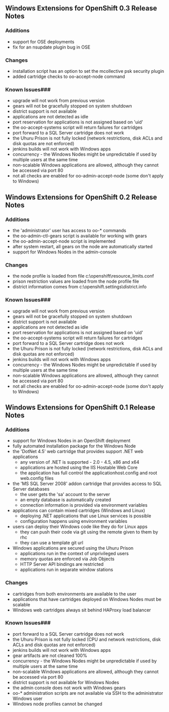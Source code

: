 ## Windows Extensions for OpenShift 0.3 Release Notes ##

### Additions ###

- support for OSE deployments
- fix for an nsupdate plugin bug in OSE

### Changes ###

- installation script has an option to set the mcollective psk security plugin
- added cartridge checks to oo-accept-node command

### Known Issues###

- upgrade will not work from previous version
- gears will not be gracefully stopped on system shutdown
- district support is not available
- applications are not detected as idle
- port reservation for applications is not assigned based on 'uid'
- the oo-accept-systems script will return failures for cartridges
- port forward to a SQL Server cartridge does not work
- the Uhuru Prison is not fully locked (network restrictions, disk ACLs and disk quotas are not enforced)
- jenkins builds will not work with Windows apps
- concurrency - the Windows Nodes might be unpredictable if used by multiple users at the same time
- non-scalable Windows applications are allowed, although they cannot be accessed via port 80
- not all checks are enabled for oo-admin-accept-node (some don't apply to Windows)


## Windows Extensions for OpenShift 0.2 Release Notes ##

### Additions ###

- the 'administrator' user has access to oo-* commands
- the oo-admin-ctl-gears script is available for working with gears
- the oo-admin-accept-node script is implemented
- after system restart, all gears on the node are automatically started
- support for Windows Nodes in the admin-console

### Changes ###

- the node profile is loaded from file c:\openshift\resource_limits.conf
- prison restriction values are loaded from the node profile file
- district information comes from c:\openshift\.settings\district.info

### Known Issues###

- upgrade will not work from previous version
- gears will not be gracefully stopped on system shutdown
- district support is not available
- applications are not detected as idle
- port reservation for applications is not assigned based on 'uid'
- the oo-accept-systems script will return failures for cartridges
- port forward to a SQL Server cartridge does not work
- the Uhuru Prison is not fully locked (network restrictions, disk ACLs and disk quotas are not enforced)
- jenkins builds will not work with Windows apps
- concurrency - the Windows Nodes might be unpredictable if used by multiple users at the same time
- non-scalable Windows applications are allowed, although they cannot be accessed via port 80
- not all checks are enabled for oo-admin-accept-node (some don't apply to Windows)

## Windows Extensions for OpenShift 0.1 Release Notes ##

### Additions ###

- support for Windows Nodes in an OpenShift deployment
- fully automated installation package for the Windows Node
- the 'DotNet 4.5' web cartridge that provides support .NET web applications
	- any version of .NET is supported - 2.0 - 4.5, x86 and x64
	- applications are hosted using the IIS Hostable Web Core
	- the application has full control the applicationhost.config and root web.config files
- the 'MS SQL Server 2008' addon cartridge that provides access to SQL Server databases
	- the user gets the 'sa' account to the server
	- an empty database is automatically created
	- connection information is provided via environment variables
- applications can contain mixed cartridges (Windows and Linux)
	- deploying .NET applications that use Linux services is possible
	- configuration happens using environment variables
- users can deploy their Windows code like they do for Linux apps
	- they can push their code via git using the remote given to them by rhc
	- they can use a template git url
- Windows applications are secured using the Uhuru Prison
	- applications run in the context of unprivileged users
	- memory quotas are enforced via Job Objects
	- HTTP Server API bindings are restricted
	- applications run in separate window stations

### Changes ###

- cartridges from both environments are available to the user
- applications that have cartridges deployed on Windows Nodes must be scalable
- Windows web cartridges always sit behind HAProxy load balancer

### Known Issues###

- port forward to a SQL Server cartridge does not work
- the Uhuru Prison is not fully locked (CPU and network restrictions, disk ACLs and disk quotas are not enforced)
- jenkins builds will not work with Windows apps
- gear artifacts are not cleaned 100%
- concurrency - the Windows Nodes might be unpredictable if used by multiple users at the same time
- non-scalable Windows applications are allowed, although they cannot be accessed via port 80
- district support is not available for Windows Nodes
- the admin console does not work with Windows gears
- oo-* administration scripts are not available via SSH to the administrator Windows user
- Windows node profiles cannot be changed